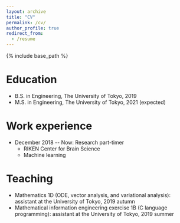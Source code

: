 ```yaml
---
layout: archive
title: "CV"
permalink: /cv/
author_profile: true
redirect_from:
  - /resume
---
```


{% include base_path %}

Education
======
* B.S. in Engineering, The University of Tokyo, 2019
* M.S. in Engineering, The University of Tokyo, 2021 (expected)
<!-- * Ph.D in Engineering, The Univeristy of Tokyo, 2024 (expected) -->

Work experience
======
* December 2018 -- Now: Research part-timer
  * RIKEN Center for Brain Science
  * Machine learning

<!--
Computer skills
======
* C/C++
* Python
* MATLAB
-->
  
Teaching
======
* Mathematics 1D (ODE, vector analysis, and variational analysis): assistant at the University of Tokyo, 2019 autumn
* Mathematical information engineering exercise 1B (C language programming): assistant at the University of Tokyo, 2019 summer
